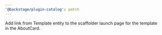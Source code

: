 ```yaml
---
'@backstage/plugin-catalog': patch
---
```


Add link from Template entity to the scaffolder launch page for the template in the AboutCard.
